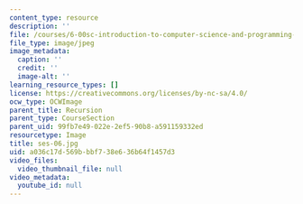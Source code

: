 ```yaml
---
content_type: resource
description: ''
file: /courses/6-00sc-introduction-to-computer-science-and-programming-spring-2011/a036c17d569bbbf738e636b64f1457d3_ses-06.jpg
file_type: image/jpeg
image_metadata:
  caption: ''
  credit: ''
  image-alt: ''
learning_resource_types: []
license: https://creativecommons.org/licenses/by-nc-sa/4.0/
ocw_type: OCWImage
parent_title: Recursion
parent_type: CourseSection
parent_uid: 99fb7e49-022e-2ef5-90b8-a591159332ed
resourcetype: Image
title: ses-06.jpg
uid: a036c17d-569b-bbf7-38e6-36b64f1457d3
video_files:
  video_thumbnail_file: null
video_metadata:
  youtube_id: null
---
```

